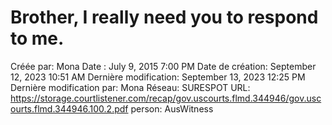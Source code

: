 # Brother, I really need you to respond to me.

Créée par: Mona
Date : July 9, 2015 7:00 PM
Date de création: September 12, 2023 10:51 AM
Dernière modification: September 13, 2023 12:25 PM
Dernière modification par: Mona
Réseau: SURESPOT
URL: https://storage.courtlistener.com/recap/gov.uscourts.flmd.344946/gov.uscourts.flmd.344946.100.2.pdf
person: AusWitness